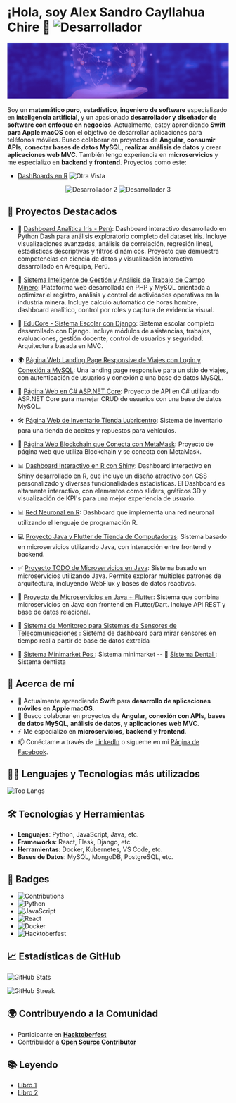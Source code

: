 # ¡Hola, soy Alex Sandro Cayllahua Chire 👋 <img src="https://media.tenor.com/Ug6cbVA1ZsMAAAAM/developer.gif" alt="Desarrollador" width="100" height="100">

![Cabecera](https://github.com/kair069/kair069/blob/main/Banner%20de%20LinkedIn%20Cabecera%20Empresa%20Tecnologia%20Corporativo%20Moderno.gif) 

Soy un **matemático puro**, **estadístico**, **ingeniero de software** especializado en **inteligencia artificial**, y un apasionado **desarrollador y diseñador de software con enfoque en negocios**. Actualmente, estoy aprendiendo **Swift para Apple macOS** con el objetivo de desarrollar aplicaciones para teléfonos móviles. Busco colaborar en proyectos de **Angular**, **consumir APIs**, **conectar bases de datos MySQL**, **realizar análisis de datos** y crear **aplicaciones web MVC**. También tengo experiencia en **microservicios** y me especializo en **backend** y **frontend**.
Proyectos como este:
- [DashBoards en R](https://github.com/kair069/Dashboard_en_R/tree/main)
![Otra Vista](https://github.com/kair069/Dashboard_en_R/blob/main/2024-12-24%2013-08-49aas.gif)


<p align="center">
  <img src="https://i.gifer.com/6tXM.gif" alt="Desarrollador 2" width="250" height="250">
  <img src="https://i.pinimg.com/originals/d9/1d/d8/d91dd8addb9257082b529d553afbad6e.gif" alt="Desarrollador 3" width="350" height="250">
</p>


## 🎯 Proyectos Destacados


- 🌸 [Dashboard Analítica Iris - Perú](https://github.com/kair069/dashboard-analitica-iris-peru): Dashboard interactivo desarrollado en Python Dash para análisis exploratorio completo del dataset Iris. Incluye visualizaciones avanzadas, análisis de correlación, regresión lineal, estadísticas descriptivas y filtros dinámicos. Proyecto que demuestra competencias en ciencia de datos y visualización interactiva desarrollado en Arequipa, Perú.

- 🧠 [Sistema Inteligente de Gestión y Análisis de Trabajo de Campo Minero](https://github.com/kair069/sistema-inteligente-gestion-trabajo-campo-minero): Plataforma web desarrollada en PHP y MySQL orientada a optimizar el registro, análisis y control de actividades operativas en la industria minera. Incluye cálculo automático de horas hombre, dashboard analítico, control por roles y captura de evidencia visual.

- 🏫 [EduCore - Sistema Escolar con Django](https://github.com/kair069/EduCore-Sistema-Escolar-con-Django): Sistema escolar completo desarrollado con Django. Incluye módulos de asistencias, trabajos, evaluaciones, gestión docente, control de usuarios y seguridad. Arquitectura basada en MVC.

- 🌍 [Página Web Landing Page Responsive de Viajes con Login y Conexión a MySQL](https://github.com/kair069/pagina_web_viajes): Una landing page responsive para un sitio de viajes, con autenticación de usuarios y conexión a una base de datos MySQL.

- 🧩 [Página Web en C# ASP.NET Core](https://github.com/kair069/API-WEB-C-CRUD-USUARIOS-MYSQL-): Proyecto de API en C# utilizando ASP.NET Core para manejar CRUD de usuarios con una base de datos MySQL.

- 🛠️ [Página Web de Inventario Tienda Lubricentro](https://github.com/kair069/lubriERP): Sistema de inventario para una tienda de aceites y repuestos para vehículos.

- 🔐 [Página Web Blockchain que Conecta con MetaMask](https://github.com/kair069/Vite): Proyecto de página web que utiliza Blockchain y se conecta con MetaMask.

- 📊 [Dashboard Interactivo en R con Shiny](https://github.com/kair069/Dashboard_en_R/tree/main): Dashboard interactivo en Shiny desarrollado en R, que incluye un diseño atractivo con CSS personalizado y diversas funcionalidades estadísticas. El Dashboard es altamente interactivo, con elementos como sliders, gráficos 3D y visualización de KPI's para una mejor experiencia de usuario.

- 📊 [Red Neuronal en R](https://github.com/kair069/dashboardredneuronal): Dashboard que implementa una red neuronal utilizando el lenguaje de programación R.

- 💻 [Proyecto Java y Flutter de Tienda de Computadoras](https://github.com/kair069/Aplicacion-Movil-Tienda-de-Productos-de-Tecnologia.git): Sistema basado en microservicios utilizando Java, con interacción entre frontend y backend.

- ✅ [Proyecto TODO de Microservicios en Java](https://github.com/kair069/TODO): Sistema basado en microservicios utilizando Java. Permite explorar múltiples patrones de arquitectura, incluyendo WebFlux y bases de datos reactivas.

- 📱 [Proyecto de Microservicios en Java + Flutter](https://github.com/kair069/FRONTYBACK): Sistema que combina microservicios en Java con frontend en Flutter/Dart. Incluye API REST y base de datos relacional.

- 📱 [Sistema de Monitoreo para Sistemas de Sensores de Telecomunicaciones ](https://github.com/kair069/-Cattle-ML-Monitor-Sistema-de-Monitoreo-Bovino-con-Machine-Learning): Sistema de dashboard para mirar sensores en tiempo real a partir de base de datos extraida

 - 📱 [Sistema Minimarket Pos ](https://github.com/kair069/laravel-pos-minimarket): Sistema minimarket
 -- 📱 [Sistema Dental ](https://github.com/kair069/laravel-filament-dental-system): Sistema dentista




  
## 🚀 Acerca de mí
- 🌱 Actualmente aprendiendo **Swift** para **desarrollo de aplicaciones móviles** en **Apple macOS**.
- 👯 Busco colaborar en proyectos de **Angular**, **conexión con APIs**, **bases de datos MySQL**, **análisis de datos**, y **aplicaciones web MVC**.
- ⚡ Me especializo en **microservicios**, **backend** y **frontend**.
- 📫 Conéctame a través de [LinkedIn](https://www.linkedin.com/in/alex-sandro-cayllahua-chire-809b01201/) o sígueme en mi [Página de Facebook](https://www.facebook.com/EstadisticasProPeru?locale=es_LA).


## 🧑‍💻 Lenguajes y Tecnologías más utilizados

![Top Langs](https://github-readme-stats.vercel.app/api/top-langs/?username=kair069&layout=compact&theme=radical)

## 🛠️ Tecnologías y Herramientas

- **Lenguajes**: Python, JavaScript, Java, etc.
- **Frameworks**: React, Flask, Django, etc.
- **Herramientas**: Docker, Kubernetes, VS Code, etc.
- **Bases de Datos**: MySQL, MongoDB, PostgreSQL, etc.

## 🎯 Badges

- ![Contributions](https://img.shields.io/github/contributors/kair069/tu-repositorio)
- ![Python](https://img.shields.io/badge/Python-3.9-blue)
- ![JavaScript](https://img.shields.io/badge/JavaScript-ES6-yellow)
- ![React](https://img.shields.io/badge/React-16.13-blue)
- ![Docker](https://img.shields.io/badge/Docker-20.10-blue)
- ![Hacktoberfest](https://img.shields.io/badge/Hacktoberfest-2024-orange)

## 📈 Estadísticas de GitHub

![GitHub Stats](https://github-readme-stats.vercel.app/api?username=kair069&show_icons=true&hide_title=true&count_private=true&theme=radical)

![GitHub Streak](https://github-readme-streak-stats.herokuapp.com/?user=kair069&theme=radical)


## 🌍 Contribuyendo a la Comunidad

- Participante en **[Hacktoberfest](https://link)**
- Contribuidor a **[Open Source Contributor](https://link)**

## 📚 Leyendo

- [Libro 1](https://link)
- [Libro 2](https://link)
